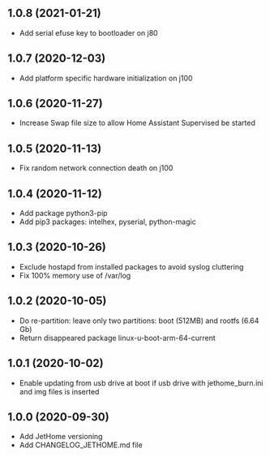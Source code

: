 ## 1.0.8 (2021-01-21)
* Add serial efuse key to bootloader on j80

## 1.0.7 (2020-12-03)
* Add platform specific hardware initialization on j100

## 1.0.6 (2020-11-27)
* Increase Swap file size to allow Home Assistant Supervised be started

## 1.0.5 (2020-11-13)
* Fix random network connection death on j100

## 1.0.4 (2020-11-12)
* Add package python3-pip
* Add pip3 packages: intelhex, pyserial, python-magic

## 1.0.3 (2020-10-26)
* Exclude hostapd from installed packages to avoid syslog cluttering
* Fix 100% memory use of /var/log

## 1.0.2 (2020-10-05)
* Do re-partition: leave only two partitions: boot (512MB) and rootfs (6.64 Gb)
* Return disappeared package linux-u-boot-arm-64-current

## 1.0.1 (2020-10-02)
* Enable updating from usb drive at boot if usb drive with jethome_burn.ini and img files is inserted

## 1.0.0 (2020-09-30)
* Add JetHome versioning
* Add CHANGELOG_JETHOME.md file
